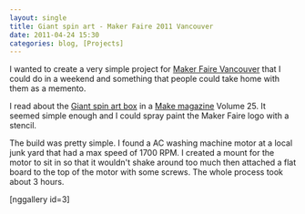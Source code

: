 ```yaml
---
layout: single
title: Giant spin art - Maker Faire 2011 Vancouver
date: 2011-04-24 15:30
categories: blog, [Projects]
---
```

I wanted to create a very simple project for <a href="http://makerfaire.ca/">Maker Faire Vancouver</a> that I could do in a weekend and something that people could take home with them as a memento.

I read about the <a href="http://makeprojects.com/Project/Giant-Spin-Art/482/1">Giant spin art box</a> in a <a href="http://makeprojects.com/">Make magazine</a> Volume 25. It seemed simple enough and I could spray paint the Maker Faire logo with a stencil.

The build was pretty simple. I found a AC washing machine motor at a local junk yard that had a max speed of 1700 RPM. I created a mount for the motor to sit in so that it wouldn't shake around too much then attached a flat board to the top of the motor with some screws. The whole process took about 3 hours.

[nggallery id=3]

&nbsp;
